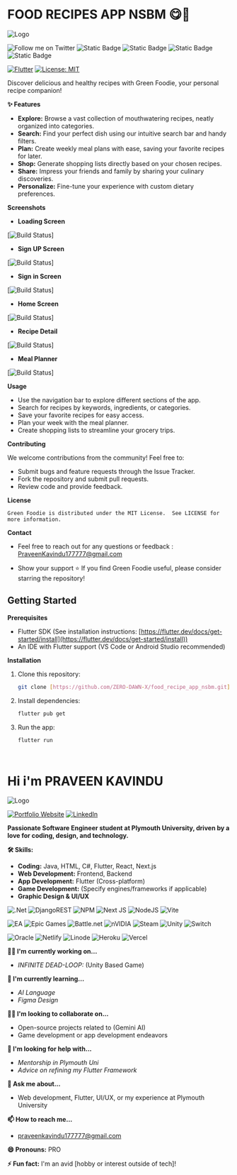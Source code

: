 # FOOD RECIPES APP NSBM  😋🍲


![Logo](./Screenshots/app3.png)





![Follow me on Twitter](https://img.shields.io/badge/Follow%20me%20on-Twitter-1DA1F2?logo=twitter&logoColor=white)  ![Static Badge](https://img.shields.io/badge/Follow%20me-Instagram-red?logo=instagram&logoColor=white)
  ![Static Badge](https://img.shields.io/badge/Follow%20me-FaceBook-blue?logo=facebook)
![Static Badge](https://img.shields.io/badge/Follow%20me-Whatsapp-teal?logo=whatsapp)
   ![Static Badge](https://img.shields.io/badge/Follow%20me-TELEGRAM-blue?logo=telegram&logoColor=white)
  

[![Flutter](https://img.shields.io/badge/Built%20With-Flutter-blue?logo=flutter)](https://flutter.dev/) 
[![License: MIT](https://img.shields.io/badge/License-MIT-yellow.svg)](https://opensource.org/licenses/MIT)

Discover delicious and healthy recipes with Green Foodie, your personal recipe companion!

**✨ Features**

* **Explore:** Browse a vast collection of mouthwatering recipes, neatly organized into categories.
* **Search:** Find your perfect dish using our intuitive search bar and handy filters.
* **Plan:** Create weekly meal plans with ease, saving your favorite recipes for later.
* **Shop:** Generate shopping lists directly based on your chosen recipes.
* **Share:** Impress your friends and family by sharing your culinary discoveries.
* **Personalize:**  Fine-tune your experience with custom dietary preferences.

**Screenshots**

* **Loading Screen**

[![Build Status](./Screenshots/Loading_Screen.png)]

* **Sign UP Screen**

[![Build Status](./Screenshots/RegisterPage.png)]

* **Sign in Screen**

[![Build Status](./Screenshots/LoginPage.png)]

* **Home Screen**

[![Build Status](./Screenshots/Home_Page.png)]
 
* **Recipe Detail**

[![Build Status](./Screenshots/Recipe_Details.png)]

* **Meal Planner**

[![Build Status](./Screenshots/appshot3.jpg)]


**Usage**

*    Use the navigation bar to explore different sections of the app.
*    Search for recipes by keywords, ingredients, or categories.
*    Save your favorite recipes for easy access.
*    Plan your week with the meal planner.
*    Create shopping lists to streamline your grocery trips.

**Contributing**

We welcome contributions from the community! Feel free to:

*    Submit bugs and feature requests through the Issue Tracker.
*    Fork the repository and submit pull requests.
*    Review code and provide feedback.

**License**

    Green Foodie is distributed under the MIT License.  See LICENSE for more information.

**Contact**

* Feel free to reach out for any questions or feedback : PraveenKavindu177777@gmail.com

* Show your support ⭐️  If you find Green Foodie useful, please consider starring the repository!

## Getting Started

**Prerequisites**

* Flutter SDK (See installation instructions: [https://flutter.dev/docs/get-started/install](https://flutter.dev/docs/get-started/install))
* An IDE with Flutter support (VS Code or Android Studio recommended)

**Installation**

1. Clone this repository:
   ```bash
   git clone [https://github.com/ZERO-DAWN-X/food_recipe_app_nsbm.git]

2. Install dependencies:
   ```bash
   flutter pub get

3. Run the app:
   ```bash
   flutter run




# Hi i'm PRAVEEN KAVINDU

![Logo](./Screenshots/MY_LOGO.png)

[![Portfolio Website](https://img.shields.io/badge/portfolio-website-blue?logo=)](https://your-portfolio-website.com) 
[![LinkedIn](https://img.shields.io/badge/LinkedIn-0077B5?logo=linkedin)](https://www.linkedin.com/in/your-linkedin-profile)

**Passionate Software Engineer student at Plymouth University, driven by a love for coding, design, and technology.**

**🛠 Skills:**

* **Coding:** Java, HTML, C#, Flutter, React, Next.js
* **Web Development:** Frontend, Backend 
* **App Development:** Flutter (Cross-platform) 
* **Game Development:** (Specify engines/frameworks if applicable)
* **Graphic Design & UI/UX**

![.Net](https://img.shields.io/badge/.NET-5C2D91?style=for-the-badge&logo=.net&logoColor=white)  ![DjangoREST](https://img.shields.io/badge/DJANGO-REST-ff1709?style=for-the-badge&logo=django&logoColor=white&color=ff1709&labelColor=gray)  ![NPM](https://img.shields.io/badge/NPM-%23CB3837.svg?style=for-the-badge&logo=npm&logoColor=white)  ![Next JS](https://img.shields.io/badge/Next-black?style=for-the-badge&logo=next.js&logoColor=white)  ![NodeJS](https://img.shields.io/badge/node.js-6DA55F?style=for-the-badge&logo=node.js&logoColor=white)  ![Vite](https://img.shields.io/badge/vite-%23646CFF.svg?style=for-the-badge&logo=vite&logoColor=white)


![EA](https://img.shields.io/badge/ea-%23000000.svg?style=for-the-badge&logo=ea&logoColor=white)  ![Epic Games](https://img.shields.io/badge/epicgames-%23313131.svg?style=for-the-badge&logo=epicgames&logoColor=white)  ![Battle.net](https://img.shields.io/badge/battle.net-%2300AEFF.svg?style=for-the-badge&logo=battle.net&logoColor=white)  ![nVIDIA](https://img.shields.io/badge/nVIDIA-%2376B900.svg?style=for-the-badge&logo=nVIDIA&logoColor=white)  ![Steam](https://img.shields.io/badge/steam-%23000000.svg?style=for-the-badge&logo=steam&logoColor=white)  ![Unity](https://img.shields.io/badge/unity-%23000000.svg?style=for-the-badge&logo=unity&logoColor=white)  ![Switch](https://img.shields.io/badge/Switch-E60012?style=for-the-badge&logo=nintendo-switch&logoColor=white)

![Oracle](https://img.shields.io/badge/Oracle-F80000?style=for-the-badge&logo=oracle&logoColor=white)  ![Netlify](https://img.shields.io/badge/netlify-%23000000.svg?style=for-the-badge&logo=netlify&logoColor=#00C7B7)  ![Linode](https://img.shields.io/badge/linode-00A95C?style=for-the-badge&logo=linode&logoColor=white)  ![Heroku](https://img.shields.io/badge/heroku-%23430098.svg?style=for-the-badge&logo=heroku&logoColor=white)  ![Vercel](https://img.shields.io/badge/vercel-%23000000.svg?style=for-the-badge&logo=vercel&logoColor=white)

**👩‍💻 I'm currently working on...**
*  *INFINITE DEAD-LOOP:* (Unity Based Game)

**🧠 I'm currently learning...**
*  *AI Language*
*  *Figma Design*

**👯‍♀️ I'm looking to collaborate on...**
* Open-source projects related to (Gemini AI)
* Game development or app development endeavors 

**🤔 I'm looking for help with...**
*  *Mentorship in Plymouth Uni*
*  *Advice on refining my Flutter Framework*

**💬 Ask me about...**
* Web development, Flutter, UI/UX, or my experience at Plymouth University

**📫 How to reach me...**
* praveenkavindu177777@gmail.com

**😄 Pronouns:** PRO

**⚡️ Fun fact:** I'm an avid [hobby or interest outside of tech]! 
